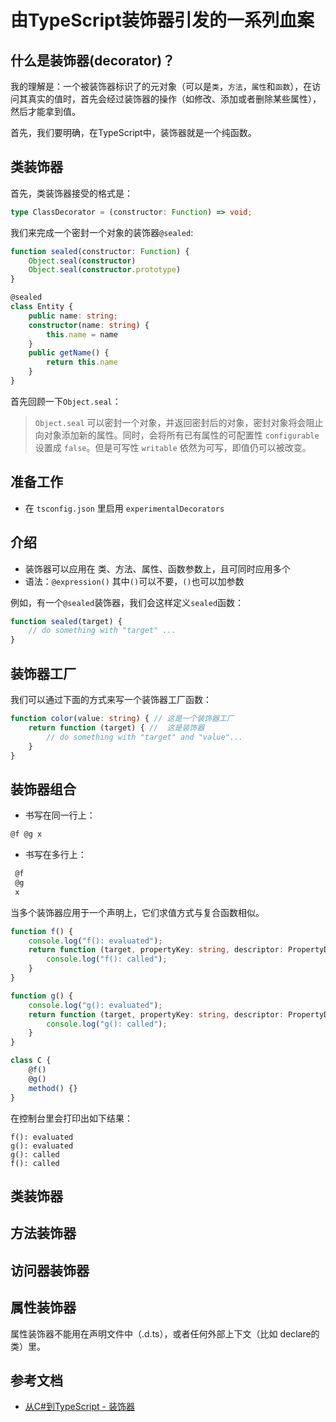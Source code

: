 # 由TypeScript装饰器引发的一系列血案

## 什么是装饰器(decorator)？

我的理解是：一个被装饰器标识了的元对象（可以是`类`，`方法`，`属性`和`函数`），在访问其真实的值时，首先会经过装饰器的操作（如修改、添加或者删除某些属性），然后才能拿到值。

首先，我们要明确，在TypeScript中，装饰器就是一个纯函数。

## 类装饰器

首先，类装饰器接受的格式是：

```typescript
type ClassDecorator = (constructor: Function) => void;
```

我们来完成一个密封一个对象的装饰器`@sealed`:

```typescript
function sealed(constructor: Function) {
	Object.seal(constructor)
	Object.seal(constructor.prototype)
}

@sealed
class Entity {
	public name: string;
	constructor(name: string) {
		this.name = name
	}
	public getName() {
		return this.name
	}
}
```

首先回顾一下`Object.seal`：

> `Object.seal` 可以密封一个对象，并返回密封后的对象，密封对象将会阻止向对象添加新的属性。同时，会将所有已有属性的可配置性 `configurable` 设置成 `false`。但是可写性 `writable` 依然为可写，即值仍可以被改变。

## 准备工作

- 在 `tsconfig.json` 里启用 `experimentalDecorators`

## 介绍

- 装饰器可以应用在 类、方法、属性、函数参数上，且可同时应用多个
- 语法：`@expression()` 其中`()`可以不要，`()`也可以加参数

例如，有一个`@sealed`装饰器，我们会这样定义`sealed`函数：

```typescript
function sealed(target) {
    // do something with "target" ...
}
```

## 装饰器工厂

我们可以通过下面的方式来写一个装饰器工厂函数：

```typescript
function color(value: string) { // 这是一个装饰器工厂
    return function (target) { //  这是装饰器
        // do something with "target" and "value"...
    }
}
```


## 装饰器组合

- 书写在同一行上：

```typescript
@f @g x
```

- 书写在多行上：

```typescript
 @f
 @g
 x
```

当多个装饰器应用于一个声明上，它们求值方式与复合函数相似。

```typescript
function f() {
    console.log("f(): evaluated");
    return function (target, propertyKey: string, descriptor: PropertyDescriptor) {
        console.log("f(): called");
    }
}

function g() {
    console.log("g(): evaluated");
    return function (target, propertyKey: string, descriptor: PropertyDescriptor) {
        console.log("g(): called");
    }
}

class C {
    @f()
    @g()
    method() {}
}
```

在控制台里会打印出如下结果：

```
f(): evaluated
g(): evaluated
g(): called
f(): called
```

## 类装饰器

## 方法装饰器

## 访问器装饰器

## 属性装饰器

属性装饰器不能用在声明文件中（.d.ts），或者任何外部上下文（比如 declare的类）里。








## 参考文档

- [从C#到TypeScript - 装饰器](https://www.cnblogs.com/brookshi/p/6417914.html)